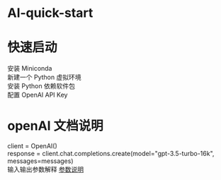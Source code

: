 # AI-quick-start
# 快速启动
  安装 Miniconda </br>
  新建一个 Python 虚拟环境 </br>
  安装 Python 依赖软件包 </br>
  配置 OpenAI API Key
  
# openAI 文档说明
  client = OpenAI() </br>
  response = client.chat.completions.create(model="gpt-3.5-turbo-16k", </br>
                                          messages=messages) </br>
  输入输出参数解释 <a href="https://www.jianshu.com/p/9ff6af7d55e9" title="参数说明">参数说明</a>
